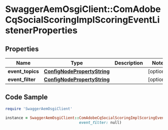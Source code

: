 # SwaggerAemOsgiClient::ComAdobeCqSocialScoringImplScoringEventListenerProperties

## Properties

Name | Type | Description | Notes
------------ | ------------- | ------------- | -------------
**event_topics** | [**ConfigNodePropertyString**](ConfigNodePropertyString.md) |  | [optional] 
**event_filter** | [**ConfigNodePropertyString**](ConfigNodePropertyString.md) |  | [optional] 

## Code Sample

```ruby
require 'SwaggerAemOsgiClient'

instance = SwaggerAemOsgiClient::ComAdobeCqSocialScoringImplScoringEventListenerProperties.new(event_topics: null,
                                 event_filter: null)
```


